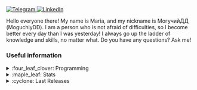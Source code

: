 <div id="networks" align="left">
  <a href="https://t.me/MoguchiyDD" target="_blank">
    <img alt="Telegram" src="https://img.shields.io/badge/@MoguchiyDD-229ED9?logo=Telegram&logoColor=white&style=for-the-badge" />
  </a>
  <a href="https://www.linkedin.com/in/moguchiydd/?locale=en_US" target="_blank">
    <img alt="LinkedIn" src="https://img.shields.io/badge/MoguchiyDD-0A66C2?logo=LinkedIn&logoColor=white&style=for-the-badge" />
  </a>
</div>

Hello everyone there! My name is Maria, and my nickname is МогучийДД (MoguchiyDD). I am a person who is not afraid of difficulties, so I become better every day than I was yesterday! I always go up the ladder of knowledge and skills, no matter what. Do you have any questions? Ask me!

### Useful information
<details>
  <summary>:four_leaf_clover: Programming</summary>
  <img alt="MoguchiyDD's GitHub Stats" src="https://github-readme-stats.vercel.app/api/top-langs/?username=MoguchiyDD&layout=compact&langs_count=10&show_icons=true&theme=vision-friendly-dark" />
</details>
<details>
  <summary>:maple_leaf: Stats</summary>
  <img alt="MoguchiyDD's GitHub Stats" src="https://github-readme-stats.vercel.app/api?username=MoguchiyDD&show_icons=true&theme=vision-friendly-dark" />
</details>
<details>
  <summary>:cyclone: Last Releases</summary>
  <table>
    <thead>
      <tr>
        <th>Title</th>
        <th>Release</th>
        <th>OS</th>
        <th>Date</th>
      </tr>
      </thead>
    <tbody>
      <tr>
        <td>GtL</td>
        <td><a href="https://github.com/MoguchiyDD/GtL/releases/tag/v1.2.0-stable" target="_blank">v1.2.0-stable</a></td>
        <td>Windows x64: 8, 10, 11</td>
        <td>2024.02.21, 05:20 PM</td>
      </tr>
    </tbody>
  </table>
</details>
